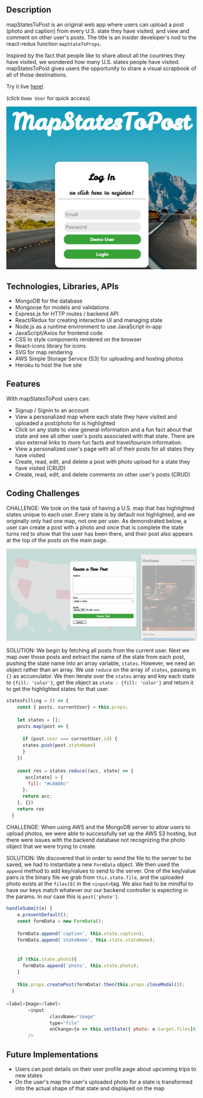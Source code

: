 ## Description

mapStatesToPost is an original web app where users can upload a post (photo and caption) from every U.S. state they have visited, and view and comment on other user's posts.  The title is an insider developer's nod to the react-redux function `mapStateToProps`.

Inspired by the fact that people like to share about all the countries they have visited, we wondered how many U.S. states people have visited.  mapStatesToPost gives users the opportunity to share a visual scrapbook of all of those destinations. 

Try it live [here!](https://mapstatestopost.herokuapp.com/#/)

(click `Demo User` for quick access)

![splash](./frontend/public/mstpthumb.png)

## Technologies, Libraries, APIs

- MongoDB for the database
- Mongoose for models and validations
- Express.js for HTTP routes / backend API
- React/Redux for creating interactive UI and managing state
- Node.js as a runtime environment to use JavaScript in-app
- JavaScript/Axios for frontend code
- CSS to style components rendered on the browser
- React-icons library for icons
- SVG for map rendering
- AWS Simple Storage Service (S3) for uploading and hosting photos 
- Heroku to host the live site

## Features

With mapStatesToPost users can:

- Signup / Signin to an account
- View a personalized map where each state they have visited and uploaded a post/photo for is highlighted
- Click on any state to view general information and a fun fact about that state and see all other user's posts associated with that state. There are also external links to more fun facts and travel/tourism information.
- View a personalized user's page with all of their posts for all states they have visited
- Create, read, edit, and delete a post with photo upload for a state they have visited (CRUD)
- Create, read, edit, and delete comments on other user's posts (CRUD)

## Coding Challenges

CHALLENGE: We took on the task of having a U.S. map that has highlighted states unique to each user.  Every state is by default not highlighted, and we originally only had one map, not one per user.  As demonstrated below, a user can create a post with a photo and once that is complete the state turns red to show that the user has been there, and their post also appears at the top of the posts on the main page. 

![splash](./frontend/public/mstpgif.gif)

SOLUTION: We begin by fetching all posts from the current user.  Next we map over those posts and extract the name of the state from each post, pushing the state name into an array variable, `states`.  However, we need an object rather than an array. We use `reduce` on the array of `states`, passing in `{}` as accumulator. We then iterate over the `states` array and key each state to `{fill: 'color'}`, get the object as `state : {fill: 'color'}` and return it to get the highlighted states for that user.

```javascript
statesFilling = () => {
    const { posts, currentUser} = this.props;
    
    let states = [];
    posts.map(post => {

      if (post.user === currentUser.id) {
      states.push(post.stateName)
      }
    })

    const res = states.reduce((acc, state) => {
       acc[state] = {
        fill: "#c8808c"
      };
      return acc;
    }, {})
    return res
  }
```

CHALLENGE: When using AWS and the MongoDB server to allow users to upload photos, we were able to successfully set up the AWS S3 hosting, but there were issues with the backend database not recognizing the photo object that we were trying to create.

SOLUTION: We discovered that in order to send the file to the server to be saved, we had to instantiate a new `FormData` object. We then used the `append` method to add key/values to send to the server. One of the key/value pairs is the binary file we grab from `this.state.file`, and the uploaded photo exists at the `files[0]` in the `<input>`tag. We also had to be mindful to have our keys match whatever our our backend controller is expecting in the params. In our case this is `post['photo']`.

```javascript
handleSubmit(e) {
    e.preventDefault();
    const formData = new FormData();

    formData.append('caption', this.state.caption);
    formData.append('stateName', this.state.stateName);


    if (this.state.photo){
      formData.append('photo', this.state.photo);
    }

    this.props.createPost(formData).then(this.props.closeModal());
  }

<label>Image</label>
        <input 
                className="image"
                type="file"
                onChange={e => this.setState({ photo: e.target.files[0] })}
        />
```

## Future Implementations

- Users can post details on their user profile page about upcoming trips to new states
- On the user's map the user's uploaded photo for a state is transformed into the actual shape of that state and displayed on the map
